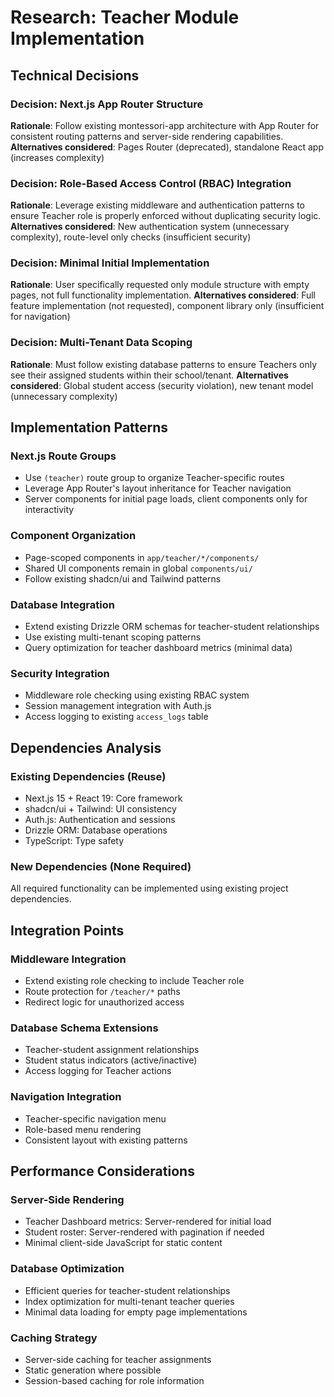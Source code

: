 # Research: Teacher Module Implementation

## Technical Decisions

### Decision: Next.js App Router Structure
**Rationale**: Follow existing montessori-app architecture with App Router for consistent routing patterns and server-side rendering capabilities.
**Alternatives considered**: Pages Router (deprecated), standalone React app (increases complexity)

### Decision: Role-Based Access Control (RBAC) Integration  
**Rationale**: Leverage existing middleware and authentication patterns to ensure Teacher role is properly enforced without duplicating security logic.
**Alternatives considered**: New authentication system (unnecessary complexity), route-level only checks (insufficient security)

### Decision: Minimal Initial Implementation
**Rationale**: User specifically requested only module structure with empty pages, not full functionality implementation.
**Alternatives considered**: Full feature implementation (not requested), component library only (insufficient for navigation)

### Decision: Multi-Tenant Data Scoping
**Rationale**: Must follow existing database patterns to ensure Teachers only see their assigned students within their school/tenant.
**Alternatives considered**: Global student access (security violation), new tenant model (unnecessary complexity)

## Implementation Patterns

### Next.js Route Groups
- Use `(teacher)` route group to organize Teacher-specific routes
- Leverage App Router's layout inheritance for Teacher navigation
- Server components for initial page loads, client components only for interactivity

### Component Organization  
- Page-scoped components in `app/teacher/*/components/`
- Shared UI components remain in global `components/ui/`
- Follow existing shadcn/ui and Tailwind patterns

### Database Integration
- Extend existing Drizzle ORM schemas for teacher-student relationships
- Use existing multi-tenant scoping patterns
- Query optimization for teacher dashboard metrics (minimal data)

### Security Integration
- Middleware role checking using existing RBAC system
- Session management integration with Auth.js
- Access logging to existing `access_logs` table

## Dependencies Analysis

### Existing Dependencies (Reuse)
- Next.js 15 + React 19: Core framework
- shadcn/ui + Tailwind: UI consistency  
- Auth.js: Authentication and sessions
- Drizzle ORM: Database operations
- TypeScript: Type safety

### New Dependencies (None Required)
All required functionality can be implemented using existing project dependencies.

## Integration Points

### Middleware Integration
- Extend existing role checking to include Teacher role
- Route protection for `/teacher/*` paths
- Redirect logic for unauthorized access

### Database Schema Extensions
- Teacher-student assignment relationships
- Student status indicators (active/inactive)
- Access logging for Teacher actions

### Navigation Integration
- Teacher-specific navigation menu
- Role-based menu rendering
- Consistent layout with existing patterns

## Performance Considerations

### Server-Side Rendering
- Teacher Dashboard metrics: Server-rendered for initial load
- Student roster: Server-rendered with pagination if needed
- Minimal client-side JavaScript for static content

### Database Optimization
- Efficient queries for teacher-student relationships
- Index optimization for multi-tenant teacher queries
- Minimal data loading for empty page implementations

### Caching Strategy
- Server-side caching for teacher assignments
- Static generation where possible
- Session-based caching for role information